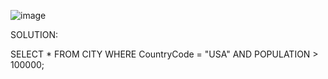 ![image](https://github.com/sandvoxy/sql/assets/112099595/5291c966-2ba0-4315-9af2-eef1343d784c)

SOLUTION:

SELECT *
FROM CITY
WHERE CountryCode = "USA"
AND POPULATION > 100000;

